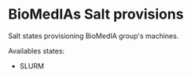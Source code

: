 
# BioMedIAs Salt provisions

Salt states provisioning BioMedIA group's machines.

Availables states:
  * SLURM
